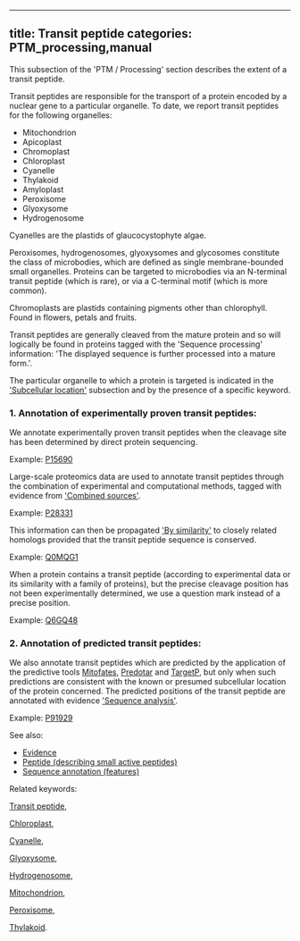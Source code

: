 
---
title: Transit peptide
categories: PTM_processing,manual
---

This subsection of the 'PTM / Processing' section describes the extent of a transit peptide.

Transit peptides are responsible for the transport of a protein encoded by a nuclear gene to a particular organelle. To date, we report transit peptides for the following organelles:

*   Mitochondrion
*   Apicoplast
*   Chromoplast
*   Chloroplast
*   Cyanelle
*   Thylakoid
*   Amyloplast
*   Peroxisome
*   Glyoxysome
*   Hydrogenosome

Cyanelles are the plastids of glaucocystophyte algae.

Peroxisomes, hydrogenosomes, glyoxysomes and glycosomes constitute the class of microbodies, which are defined as single membrane-bounded small organelles. Proteins can be targeted to microbodies via an N-terminal transit peptide (which is rare), or via a C-terminal motif (which is more common).

Chromoplasts are plastids containing pigments other than chlorophyll. Found in flowers, petals and fruits.

Transit peptides are generally cleaved from the mature protein and so will logically be found in proteins tagged with the 'Sequence processing' information: 'The displayed sequence is further processed into a mature form.'.

The particular organelle to which a protein is targeted is indicated in the ['Subcellular location'](http://www.uniprot.org/manual/subcellular_location) subsection and by the presence of a specific keyword.

### 1\. Annotation of experimentally proven transit peptides:

We annotate experimentally proven transit peptides when the cleavage site has been determined by direct protein sequencing.  
  
Example: [P15690](http://www.uniprot.org/uniprot/P15690#ptm_processing)

Large-scale proteomics data are used to annotate transit peptides through the combination of experimental and computational methods, tagged with evidence from ['Combined sources'](http://www.uniprot.org/help/evidences#ECO:0000244).  
  
Example: [P28331](http://www.uniprot.org/uniprot/P28331#ptm_processing)

This information can then be propagated ['By similarity'](http://www.uniprot.org/help/evidences#ECO:0000250) to closely related homologs provided that the transit peptide sequence is conserved.  
  
Example: [Q0MQG1](http://www.uniprot.org/uniprot/Q0MQG1#ptm_processing)

When a protein contains a transit peptide (according to experimental data or its similarity with a family of proteins), but the precise cleavage position has not been experimentally determined, we use a question mark instead of a precise position.  
  
Example: [Q6GQ48](http://www.uniprot.org/uniprot/Q6GQ48#ptm%5Fprocessing)

### 2\. Annotation of predicted transit peptides:

We also annotate transit peptides which are predicted by the application of the predictive tools [Mitofates](http://mitf.cbrc.jp/MitoFates/cgi%2Dbin/top.cgi), [Predotar](http://urgi.versailles.inra.fr/predotar/predotar.html) and [TargetP](http://www.cbs.dtu.dk/services/TargetP/), but only when such predictions are consistent with the known or presumed subcellular location of the protein concerned. The predicted positions of the transit peptide are annotated with evidence ['Sequence analysis'](http://www.uniprot.org/help/evidences#ECO:0000255).  
  
Example: [P91929](http://www.uniprot.org/uniprot/P91929#ptm_processing)

See also:

*   [Evidence](http://www.uniprot.org/manual/evidences)
*   [Peptide (describing small active peptides)](http://www.uniprot.org/manual/peptide)
*   [Sequence annotation (features)](http://www.uniprot.org/help/sequence%5Fannotation)

Related keywords:  
  
[Transit peptide](http://www.uniprot.org/keywords/809),  
  
[Chloroplast](http://www.uniprot.org/keywords/150),  
  
[Cyanelle](http://www.uniprot.org/keywords/194),  
  
[Glyoxysome](http://www.uniprot.org/keywords/330),  
  
[Hydrogenosome](http://www.uniprot.org/keywords/377),  
  
[Mitochondrion](http://www.uniprot.org/keywords/496),  
  
[Peroxisome](http://www.uniprot.org/keywords/576),  
  
[Thylakoid](http://www.uniprot.org/keywords/793).
        